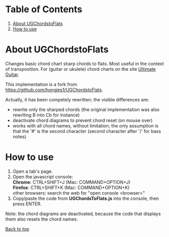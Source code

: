# Table of Contents
1. [About UGChordstoFlats](#about-ugchordstoflats)
2. [How to use](#how-to-use)

# About UGChordstoFlats
Changes basic chord chart sharp chords to flats. Most useful in the context of transposition.
For (guitar or ukulele) chord charts on the site [Ultimate Guitar](www.ultimate-guitar.com/).

This implementation is a fork from https://github.com/hongjes1/UGChordstoFlats.

Actually, it has been competely rewritten; the visible differences are:
* rewrite only the sharped chords (the original implementation was also rewriting B into Cb for instance)
* deactivate chord diagrams to prevent chord reset (on mouse over)
* works with all chord names, without limitation; the only assumption is that the '#' is the second character (second character after '/' for bass notes)

# How to use
1. Open a tab's page.
2. Open the javascript console:<br/>
   **Chrome**: CTRL+SHIFT+J (Mac: COMMAND+OPTION+J)<br/>
   **Firefox**: CTRL+SHIFT+K (Mac: COMMAND+OPTION+K)<br/>
   other browsers: search the web for "open console \<browser\>"  
3. Copy/paste the code from __UGChordsToFlats.js__ into the console, then press ENTER.

Note: the chord diagrams are deactivated, because the code that displays them also resets the chord names.

[Back to top](#table-of-contents)

